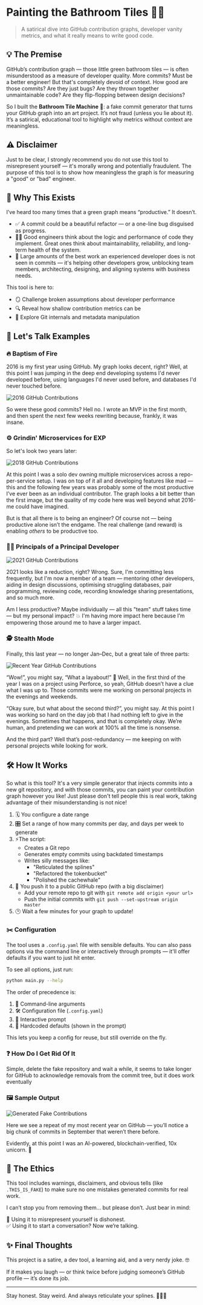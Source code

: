 # Painting the Bathroom Tiles 🧼🛁

> A satirical dive into GitHub contribution graphs, developer vanity metrics, and what it really means to write good code.

## 💡 The Premise

GitHub’s contribution graph — those little green bathroom tiles — is often misunderstood as a measure of developer quality. More commits? Must be a better engineer! But that's completely devoid of context. How good are those commits? Are they just bugs? Are they thrown together unmaintainable code? Are they flip-flopping between design decisions?

So I built the **Bathroom Tile Machine** 🧱: a fake commit generator that turns your GitHub graph into an art project. It’s not fraud (unless you lie about it). It’s a satirical, educational tool to highlight why metrics without context are meaningless.

## ⚠️ Disclaimer

Just to be clear, I strongly recommend you do not use this tool to misrepresent yourself — it's morally wrong and potentially fraudulent. The purpose of this tool is to show how meaningless the graph is for measuring a "good" or "bad" engineer.

## 🤔 Why This Exists

I’ve heard too many times that a green graph means “productive.” It doesn’t.

- ✅ A commit could be a beautiful refactor — or a one-line bug disguised as progress.
- 🤹‍♂️ Good engineers think about the logic and performance of code they implement. Great ones think about maintainability, reliability, and long-term health of the system.
- 🧠 Large amounts of the best work an experienced developer does is not seen in commits — it's helping other developers grow, unblocking team members, architecting, designing, and aligning systems with business needs.

This tool is here to:

- 🪞 Challenge broken assumptions about developer performance
- 🔍 Reveal how shallow contribution metrics can be
- 🧬 Explore Git internals and metadata manipulation

## 🧵 Let's Talk Examples

### 🔥 Baptism of Fire

2016 is my first year using GitHub. My graph looks decent, right? Well, at this point I was jumping in the deep end developing systems I'd never developed before, using languages I'd never used before, and databases I'd never touched before.

![2016 GitHub Contributions](images/2016.png)

So were these good commits? Hell no. I wrote an MVP in the first month, and then spent the next few weeks rewriting because, frankly, it was insane.

### ⚙️ Grindin' Microservices for EXP

So let's look two years later:

![2018 GitHub Contributions](images/2018.png)

At this point I was a solo dev owning multiple microservices across a repo-per-service setup. I was on top of it all and developing features like mad — this and the following few years was probably some of the most productive I’ve ever been as an individual contributor. The graph looks a bit better than the first image, but the quality of my code here was well beyond what 2016-me could have imagined.

But is that all there is to being an engineer? Of course not — being productive alone isn’t the endgame. The real challenge (and reward) is enabling _others_ to be productive too.

### 🧑‍🏫 Principals of a Principal Developer

![2021 GitHub Contributions](images/2021.png)

2021 looks like a reduction, right? Wrong. Sure, I'm committing less frequently, but I'm now a member of a team — mentoring other developers, aiding in design discussions, optimising struggling databases, pair programming, reviewing code, recording knowledge sharing presentations, and so much more.

Am I less productive? Maybe individually — all this "team" stuff takes time — but my personal impact? 💥 I'm having more impact here because I’m empowering those around me to have a larger impact.

### 🕵️ Stealth Mode

Finally, this last year — no longer Jan–Dec, but a great tale of three parts:

![Recent Year GitHub Contributions](images/recent.png)

“Wow!”, you might say, “What a layabout!” 😬 Well, in the first third of the year I was on a project using Perforce, so yeah, GitHub doesn’t have a clue what I was up to. Those commits were me working on personal projects in the evenings and weekends.

“Okay sure, but what about the second third?”, you might say. At this point I was working so hard on the day job that I had nothing left to give in the evenings. Sometimes that happens, and that is completely okay. We’re human, and pretending we can work at 100% all the time is nonsense.

And the third part? Well that’s post-redundancy — me keeping on with personal projects while looking for work.

## 🛠️ How It Works

So what is this tool? It's a very simple generator that injects commits into a new git repository, and with those commits, you can paint your contribution graph however you like! Just please don't tell people this is real work, taking advantage of their misunderstanding is not nice!

1. 🗓️ You configure a date range
2. 🎛️ Set a range of how many commits per day, and days per week to generate
3. ⚡The script:
   - Creates a Git repo
   - Generates empty commits using backdated timestamps
   - Writes silly messages like:
     - "Reticulated the splines"
     - "Refactored the tokenbucket"
     - "Polished the cachewhale"
4. 🚀 You push it to a public GitHub repo (with a big disclaimer)
   - Add your remote repo to git with `git remote add origin <your url>`
   - Push the initial commits with `git push --set-upstream origin master`
5. 🕑 Wait a few minutes for your graph to update!

### ✂️ Configuration

The tool uses a `.config.yaml` file with sensible defaults. You can also pass options via the command line or interactively through prompts — it'll offer defaults if you want to just hit enter.

To see all options, just run:

```bash
python main.py --help
```

The order of precedence is:

1. 🧾 Command-line arguments
2. 🛠 Configuration file (`.config.yaml`)
3. 🤖 Interactive prompt
4. 🔧 Hardcoded defaults (shown in the prompt)

This lets you keep a config for reuse, but still override on the fly.

### ❓ How Do I Get Rid Of It

Simple, delete the fake repository and wait a while, it seems to take longer for GitHub to acknowledge removals from the commit tree, but it does work eventually

### 🖼 Sample Output

![Generated Fake Contributions](images/generated.png)

Here we see a repeat of my most recent year on GitHub — you’ll notice a big chunk of commits in September that weren’t there before.

Evidently, at this point I was an AI-powered, blockchain-verified, 10x unicorn. 🤮

## 🧭 The Ethics

This tool includes warnings, disclaimers, and obvious tells (like `.THIS_IS_FAKE`) to make sure no one mistakes generated commits for real work.

I can’t stop you from removing them... but please don’t. Just bear in mind:

🚫 Using it to misrepresent yourself is dishonest.\
✅ Using it to start a conversation? Now we’re talking.

## ✨ Final Thoughts

This project is a satire, a dev tool, a learning aid, and a very nerdy joke. 🤓

If it makes you laugh — or think twice before judging someone’s GitHub profile — it’s done its job.

---

Stay honest. Stay weird. And always reticulate your splines. 🧼🧠🚀
